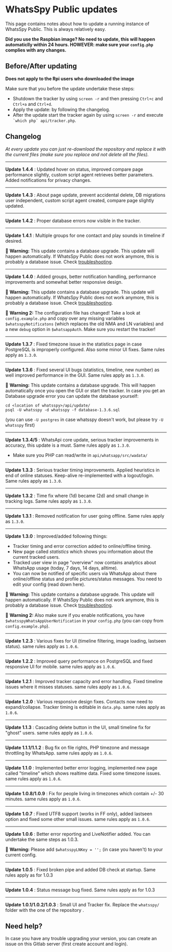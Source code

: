 # WhatsSpy Public updates

This page contains notes about how to update a running instance of WhatsSpy Public. This is always relatively easy. 

**Did you use the Raspbian image? No need to update, this will happen automaticlly within 24 hours. HOWEVER: make sure your `config.php` complies with any changes.**


## Before/After updating

**Does not apply to the Rpi users who downloaded the image**

Make sure that you before the update undertake these steps:

* Shutdown the tracker by using `screen -r` and then pressing `Ctrl+c` and `Ctrl+a` and `Ctrl+d`.
* Apply the update: by following the changelog.
* After the update start the tracker again by using `screen -r` and execute `` `which php` api/tracker.php``.


## Changelog

*At every update you can just re-download the repository and replace it with the current files (make sure you replace and not delete all the files).*

---
**Update 1.4.4** : Updated hover on status, improved compare page performance slightly, custom script agent retrieves better parameters. Added notifications for privacy changes.

---
**Update 1.4.3** : About page update, prevent accidental delete, DB migrations user independent, custom script agent created, compare page slightly updated.

---
**Update 1.4.2** : Proper database errors now visible in the tracker.

---
**Update 1.4.1** : Multiple groups for one contact and play sounds in timeline if desired.

:horse: **Warning:** This update contains a database upgrade. This update will happen automatically. If WhatsSpy Public does not work anymore, this is probably a database issue. Check [troubleshooting](troubleshooting).

---
**Update 1.4.0** : Added groups, better notification handling, performance improvements and somewhat better responsive design.

:horse: **Warning:** This update contains a database upgrade. This update will happen automatically. If WhatsSpy Public does not work anymore, this is probably a database issue. Check [troubleshooting](troubleshooting).

:horse: **Warning 2:** The configuration file has changed! Take a look at `config.example.php` and copy over any missing variables `$whatsspyNotificatons` (which replaces the old NMA and LN variables) and a new `debug` option in `$whatsappAuth`. Make sure you restart the tracker!

---

**Update 1.3.7** : Fixed timezone issue in the statistics page in case PostgreSQL is improperly configured. Also some minor UI fixes. Same rules apply as `1.3.0`.

---

**Update 1.3.6** : Fixed several UI bugs (statistics, timeline, new number) as well improved performance in the GUI. Same rules apply as `1.3.0`.

:horse: **Warning:** This update contains a database upgrade. This will happen automatically once you open the GUI or start the tracker. In case you get an Database upgrade error you can update the database yourself:
```
cd <location of whatsspy>/api/update/
psql -U whatsspy -d whatsspy -f database-1.3.6.sql
```
(you can use `-U postgres` in case whatsspy doesn't work, but please try `-U whatsspy` first)

---
**Update 1.3.4/5** : WhatsApi core update, serious tracker improvements in accuracy, this update is a must. Same rules apply as `1.3.0`.

* Make sure you PHP can read/write in `api/whatsapp/src/wadata/`

---
**Update 1.3.3** : Serious tracker timing improvements. Applied heuristics in end of online statuses. Keep-alive re-implemented with a logout/login. Same rules apply as `1.3.0`.

---
**Update 1.3.2** : Time fix where (1d) became (2d) and small change in tracking logs. Same rules apply as `1.3.0`.

---
**Update 1.3.1** : Removed notification for user going offline. Same rules apply as `1.3.0`.

---
**Update 1.3.0** : Improved/added following things:

* Tracker timing and error correction added to online/offline timing.
* New page called *statistics* which shows you information about the current tracked users.
* Tracked user view in page "overview" now contains analytics about WhatsApp usage (today, 7 days, 14 days, alltime).
* You can now be notified of specific users via WhatsApp about there online/offline status and profile pictures/status messages. You need to edit your config (read down here).

:horse: **Warning:** This update contains a database upgrade. This update will happen automatically. If WhatsSpy Public does not work anymore, this is probably a database issue. Check [troubleshooting](troubleshooting).

:horse: **Warning 2:** Also make sure if you enable notifications, you have `$whatsspyWhatsAppUserNotification` in your `config.php` (you can copy from `config.example.php`).

---
**Update 1.2.3** : Various fixes for UI (timeline filtering, image loading, lastseen status). same rules apply as  `1.0.6`.

---
**Update 1.2.2** : Improved query performance on PostgreSQL and fixed responsive UI for mobile. same rules apply as `1.0.6`.

---
**Update 1.2.1** : Improved tracker capacity and error handling. Fixed timeline issues where it misses statuses. same rules apply as `1.0.6`.

---
**Update 1.2.0** : Various responsive design fixes. Contacts now need to expand/collapse. Tracker timing is editable in `data.php`. same rules apply as `1.0.6`.

---
**Update 1.1.3** : Cascading delete button in the UI, small timeline fix for "ghost" users. same rules apply as `1.0.6`.

---
**Update 1.1.1/1.1.2** : Bug fix on file rights, PHP timezone and message throttling by WhatsApp. same rules apply as `1.0.6`.

---
**Update 1.1.0** : Implemented better error logging, implemented new page called "timeline" which shows realtime data. Fixed some timezone issues. same rules apply as `1.0.6`.

---
**Update 1.0.8/1.0.9** : Fix for people living in timezones which contain +/- 30 minutes. same rules apply as `1.0.6`.

---
**Update 1.0.7** : Fixed UTF8 support (works in FF only), added lastseen option and fixed some other small issues. same rules apply as `1.0.6`.

---
**Update 1.0.6** : Better error reporting and LiveNotifier added. You can undertake the same steps as 1.0.3. 

:horse: **Warning:** Please add `$whatsspyLNKey = '';` (in case you haven't) to your current config.

---
**Update 1.0.5** : Fixed broken pipe and added DB check at startup. Same rules apply as for 1.0.3

---
**Update 1.0.4** : Status message bug fixed. Same rules apply as for 1.0.3

---
**Update 1.0.1/1.0.2/1.0.3** : Small UI and Tracker fix. Replace the `whatsspy/` folder with the one of the repository .


## Need help?

In case you have any trouble upgrading your version, you can create an issue on this Gitlab server (first create account and login).